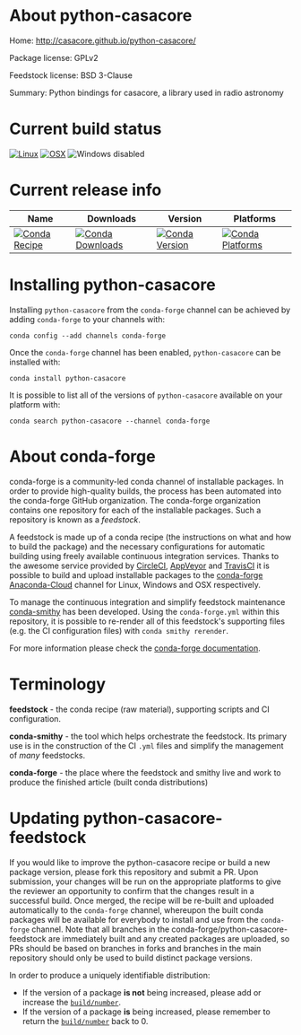 About python-casacore
=====================

Home: http://casacore.github.io/python-casacore/

Package license: GPLv2

Feedstock license: BSD 3-Clause

Summary: Python bindings for casacore, a library used in radio astronomy



Current build status
====================

[![Linux](https://img.shields.io/circleci/project/github/conda-forge/python-casacore-feedstock/master.svg?label=Linux)](https://circleci.com/gh/conda-forge/python-casacore-feedstock)
[![OSX](https://img.shields.io/travis/conda-forge/python-casacore-feedstock/master.svg?label=macOS)](https://travis-ci.org/conda-forge/python-casacore-feedstock)
![Windows disabled](https://img.shields.io/badge/Windows-disabled-lightgrey.svg)

Current release info
====================

| Name | Downloads | Version | Platforms |
| --- | --- | --- | --- |
| [![Conda Recipe](https://img.shields.io/badge/recipe-python--casacore-green.svg)](https://anaconda.org/conda-forge/python-casacore) | [![Conda Downloads](https://img.shields.io/conda/dn/conda-forge/python-casacore.svg)](https://anaconda.org/conda-forge/python-casacore) | [![Conda Version](https://img.shields.io/conda/vn/conda-forge/python-casacore.svg)](https://anaconda.org/conda-forge/python-casacore) | [![Conda Platforms](https://img.shields.io/conda/pn/conda-forge/python-casacore.svg)](https://anaconda.org/conda-forge/python-casacore) |

Installing python-casacore
==========================

Installing `python-casacore` from the `conda-forge` channel can be achieved by adding `conda-forge` to your channels with:

```
conda config --add channels conda-forge
```

Once the `conda-forge` channel has been enabled, `python-casacore` can be installed with:

```
conda install python-casacore
```

It is possible to list all of the versions of `python-casacore` available on your platform with:

```
conda search python-casacore --channel conda-forge
```


About conda-forge
=================

conda-forge is a community-led conda channel of installable packages.
In order to provide high-quality builds, the process has been automated into the
conda-forge GitHub organization. The conda-forge organization contains one repository
for each of the installable packages. Such a repository is known as a *feedstock*.

A feedstock is made up of a conda recipe (the instructions on what and how to build
the package) and the necessary configurations for automatic building using freely
available continuous integration services. Thanks to the awesome service provided by
[CircleCI](https://circleci.com/), [AppVeyor](https://www.appveyor.com/)
and [TravisCI](https://travis-ci.org/) it is possible to build and upload installable
packages to the [conda-forge](https://anaconda.org/conda-forge)
[Anaconda-Cloud](https://anaconda.org/) channel for Linux, Windows and OSX respectively.

To manage the continuous integration and simplify feedstock maintenance
[conda-smithy](https://github.com/conda-forge/conda-smithy) has been developed.
Using the ``conda-forge.yml`` within this repository, it is possible to re-render all of
this feedstock's supporting files (e.g. the CI configuration files) with ``conda smithy rerender``.

For more information please check the [conda-forge documentation](https://conda-forge.org/docs/).

Terminology
===========

**feedstock** - the conda recipe (raw material), supporting scripts and CI configuration.

**conda-smithy** - the tool which helps orchestrate the feedstock.
                   Its primary use is in the construction of the CI ``.yml`` files
                   and simplify the management of *many* feedstocks.

**conda-forge** - the place where the feedstock and smithy live and work to
                  produce the finished article (built conda distributions)


Updating python-casacore-feedstock
==================================

If you would like to improve the python-casacore recipe or build a new
package version, please fork this repository and submit a PR. Upon submission,
your changes will be run on the appropriate platforms to give the reviewer an
opportunity to confirm that the changes result in a successful build. Once
merged, the recipe will be re-built and uploaded automatically to the
`conda-forge` channel, whereupon the built conda packages will be available for
everybody to install and use from the `conda-forge` channel.
Note that all branches in the conda-forge/python-casacore-feedstock are
immediately built and any created packages are uploaded, so PRs should be based
on branches in forks and branches in the main repository should only be used to
build distinct package versions.

In order to produce a uniquely identifiable distribution:
 * If the version of a package **is not** being increased, please add or increase
   the [``build/number``](https://conda.io/docs/user-guide/tasks/build-packages/define-metadata.html#build-number-and-string).
 * If the version of a package **is** being increased, please remember to return
   the [``build/number``](https://conda.io/docs/user-guide/tasks/build-packages/define-metadata.html#build-number-and-string)
   back to 0.

